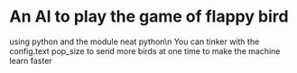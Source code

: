 # An AI to play the game of flappy bird 
using python and the module neat python\n
You can tinker with the config.text pop_size to send more birds at one time to make the machine learn faster
